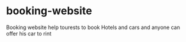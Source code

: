 # booking-website
Booking website help tourests to book Hotels and cars and anyone can offer his car to rint
